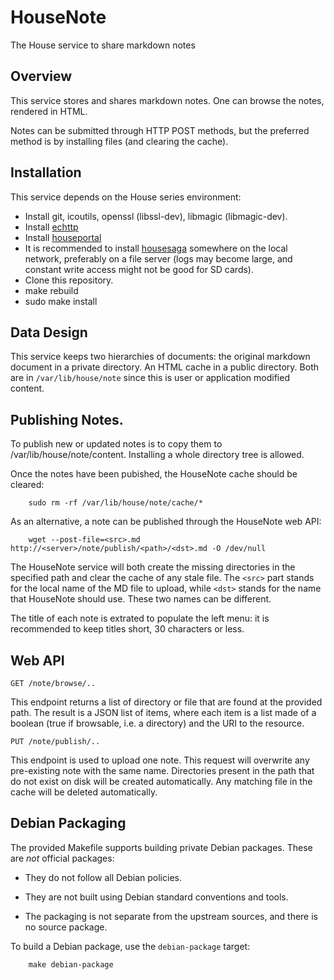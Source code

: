 # HouseNote

The House service to share markdown notes

## Overview

This service stores and shares markdown notes. One can browse the notes, rendered in HTML.

Notes can be submitted through HTTP POST methods, but the preferred method is by installing files (and clearing the cache).

## Installation

This service depends on the House series environment:

* Install git, icoutils, openssl (libssl-dev), libmagic (libmagic-dev).
* Install [echttp](https://github.com/pascal-fb-martin/echttp)
* Install [houseportal](https://github.com/pascal-fb-martin/houseportal)
* It is recommended to install [housesaga](https://github.com/pascal-fb-martin/housesaga) somewhere on the local network, preferably on a file server (logs may become large, and constant write access might not be good for SD cards).
* Clone this repository.
* make rebuild
* sudo make install

## Data Design

This service keeps two hierarchies of documents: the original markdown document in a private directory. An HTML cache in a public directory. Both are in `/var/lib/house/note` since this is user or application modified content.

## Publishing Notes.

To publish new or updated notes is to copy them to /var/lib/house/note/content. Installing a whole directory tree is allowed.

Once the notes have been pubished, the HouseNote cache should be cleared:

```
    sudo rm -rf /var/lib/house/note/cache/*
```

As an alternative, a note can be published through the HouseNote web API:

```
    wget --post-file=<src>.md http://<server>/note/publish/<path>/<dst>.md -O /dev/null
```

The HouseNote service will both create the missing directories in the specified path and clear the cache of any stale file. The `<src>` part stands for the local name of the MD file to upload, while `<dst>` stands for the name that HouseNote should use. These two names can be different.

The title of each note is extrated to populate the left menu: it is recommended to keep titles short, 30 characters or less.

## Web API

```
GET /note/browse/..
```

This endpoint returns a list of directory or file that are found at the provided path. The result is a JSON list of items, where each item is a list made of a boolean (true if browsable, i.e. a directory) and the URI to the resource.

```
PUT /note/publish/..
```

This endpoint is used to upload one note. This request will overwrite any pre-existing note with the same name. Directories present in the path that do not exist on disk will be created automatically. Any matching file in the cache will be deleted automatically.

## Debian Packaging

The provided Makefile supports building private Debian packages. These are _not_ official packages:

- They do not follow all Debian policies.

- They are not built using Debian standard conventions and tools.

- The packaging is not separate from the upstream sources, and there is
  no source package.

To build a Debian package, use the `debian-package` target:

```
    make debian-package
```

